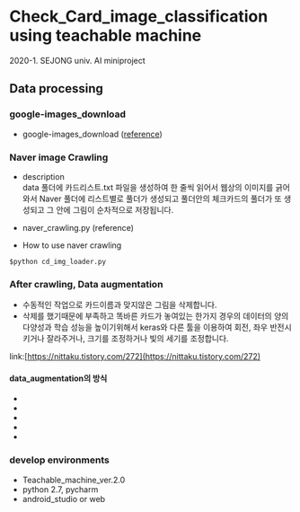 # Check_Card_image_classification using teachable machine

2020-1. SEJONG univ. AI miniproject

## Data processing

### google-images_download

- google-images_download ([reference](https://github.com/hardikvasa/google-images-download/issues/301#issuecomment-597216052))

### Naver image Crawling

- description  
data 풀더에 카드리스트.txt 파일을 생성하여 한 줄씩 읽어서 웹상의 이미지를 긁어와서 Naver 풀더에 리스트별로 풀더가 생성되고 풀더안의 체크카드의 풀더가 또 생성되고 그 안에 그림이 순차적으로 저장됩니다. 

- naver_crawling.py (reference)

- How to use naver crawling
```
$python cd_img_loader.py
```
### After crawling, Data augmentation 
- 수동적인 작업으로 카드이름과 맞지않은 그림을 삭제합니다.
- 삭제를 했기때문에 부족하고 똑바른 카드가 놓여있는 한가지 경우의 데이터의 양의 다양성과 학습 성능을 높이기위해서 keras와 다른 툴을 이용하여 회전, 좌우 반전시키거나 잘라주거나, 크기를 조정하거나 빛의 세기를 조정합니다.

link:[https://nittaku.tistory.com/272](https://nittaku.tistory.com/272)

#### data_augmentation의 방식

-
-
-
-
-

### develop environments
- Teachable_machine_ver.2.0
- python 2.7, pycharm
- android_studio or web
